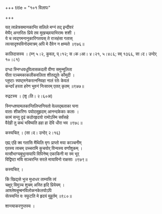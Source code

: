 +++
title = "१०१ विलापः"

+++


यत् त्वन्नेत्रसमानकान्ति सलिले मग्नं तद् इन्दीवरं   
मेघैर् अन्तरितः प्रिये तव मुखच्छायाभिरामः शशी ।  
ये च त्वद्गमनानुकारिगतयस् ते राजहंसा गतास्  
त्वत्सादृश्यविनोदमात्रम् अपि मे दैवेन न क्षम्यते ॥९७६॥  


कालिदासस्य । (म्न् ५।२, कुवल्, प्।१२; स।क।आ। ४।२१, ५।४८६; स्व् १३६६, सा।द। उन्देर् १०।८१)  


दग्धा स्निग्धवधूविलासकदली वीणा समुन्मूलिता  
पीता पञ्चमकाकलीकवलिता शीतद्यूतेः कौमुदी ।  
प्लुष्टाः स्पष्ट्मनेकरत्ननिवहा नालं रतेः केवलं  
कन्दर्पं हरता हरेण भुवनं निःसारम् एतत् कृतम् ॥९७७॥  


रुद्रटस्य । (शृ।ति। २।६०अ)  


स्निग्धश्यामलकान्तिलिप्तनियतो वेल्लद्बलाका घना  
वाताः शीकरिणः पयोदसुहृदाम् आनन्दकेकाः कलाः ।  
कामं सन्तु दृढं कठोरहृदयो रामोऽस्मि सर्वंसहे  
वैदेही तु कथं भविष्यति हहा हा देवि धीरा भव ॥९७८॥  


कस्यचित् । (सा।द। उन्देर् २।१६)  


एह्य् एहि क्व गतासि मैथिलि मृगः प्राप्तो मया काञ्चनीम्  
एतस्य त्वचम् उच्चरामि कुचयोर् विन्यस्य वर्णांशुकम् ।  
मत्सौभाग्यबुभुत्सयापि विपिनेष्व् एकाकिनी मा स्म भूर्   
विद्विष्टा मयि सञ्चरन्ति सरले मायाविनो राक्षसाः ॥९७९॥  


कस्यचित् ।  


किं खिद्यसे भुज मुधाधर ताम्यसि त्वं  
चक्षुर् विमुञ्च शुचम् अस्ति हृदि प्रियेयम् ।  
आश्लेषचुम्बनविलोकनकेलयोऽपि  
सेत्स्यन्ति वः स्फुटति मे हृदयं मुहूर्तम् ॥९८०॥  


शान्त्याकरगुप्तस्य ।  
